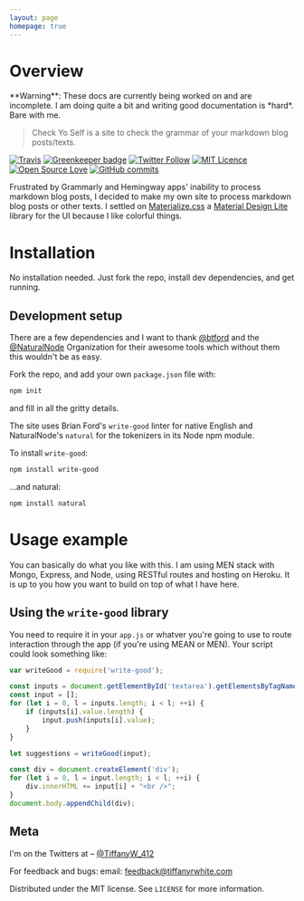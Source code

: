 ```yaml
---
layout: page
homepage: true
---
```


# Overview

<div class="alert alert-warning" markdown="1">
**Warning**: These docs are currently being worked on and are incomplete. I am doing quite a bit and writing good documentation is *hard*. Bare with me.
</div>

> Check Yo Self is  a site to check the grammar of your markdown blog posts/texts.

[![Travis](https://img.shields.io/travis/twhite96/checkyoself.svg)](https://travis-ci.org/twhite96/checkyoself)
[![Greenkeeper badge](https://badges.greenkeeper.io/twhite96/checkyoself.svg)](https://greenkeeper.io/)
[![Twitter Follow](https://img.shields.io/twitter/follow/TiffanyW_412.svg?style=social&label=Follow)](https://twitter.com/TiffanyW_412)
[![MIT Licence](https://badges.frapsoft.com/os/mit/mit.svg?v=103)](https://opensource.org/licenses/mit-license.php)
[![Open Source Love](https://badges.frapsoft.com/os/v1/open-source.svg?v=103)](https://github.com/ellerbrock/open-source-badges/)
[![GitHub commits](https://img.shields.io/github/commits-since/twhite96/checkyoself/0.0.2.svg?maxAge=2592000)](https://github.com/twhite96/checkyoself)

Frustrated by Grammarly and Hemingway apps' inability to process markdown blog posts, I decided to make my own site to process markdown blog posts or other texts. I settled on [Materialize.css](http://materializecss.com/) a [Material Design Lite](https://getmdl.io/index.html) library for the UI because I like colorful things.

# Installation

No installation needed. Just fork the repo, install dev dependencies, and get running.


## Development setup

There are a few dependencies and I want to thank [@btford](https://github.com/btford) and the [@NaturalNode](https://github.com/NaturalNode) Organization for their awesome tools which without them this wouldn't be as easy.

Fork the repo, and add your own `package.json` file with:

```bash
npm init
```
and fill in all the gritty details.

The site uses Brian Ford's `write-good` linter for native English and NaturalNode's `natural` for the tokenizers in its Node npm module.

To install `write-good`:

```bash
npm install write-good
```
...and natural:

```bash
npm install natural
```

# Usage example

You can basically do what you like with this. I am using MEN stack with Mongo, Express, and Node, using RESTful routes and hosting on Heroku. It is up to you how you want to build on top of what I have here.

## Using the `write-good` library

You need to require it in your `app.js` or whatver you're going to use to route interaction through the app (if you're using MEAN or MEN). Your script could look something like:

```javascript
var writeGood = require('write-good');

const inputs = document.getElementById('textarea').getElementsByTagName('input');
const input = [];
for (let i = 0, l = inputs.length; i < l; ++i) {
    if (inputs[i].value.length) {
        input.push(inputs[i].value);
    }
}

let suggestions = writeGood(input);

const div = document.createElement('div');
for (let i = 0, l = input.length; i < l; ++i) {
    div.innerHTML += input[i] + "<br />";
}
document.body.appendChild(div);
```

## Meta

I'm on the Twitters at  – [@TiffanyW_412](https://twitter.com/TiffanyW_412)  

For feedback and bugs:
email: <feedback@tiffanyrwhite.com>

Distributed under the MIT license. See ``LICENSE`` for more information.

